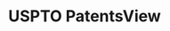 ---
layout: default
bigquery: https://console.cloud.google.com/bigquery?p=patents-public-data&d=patentsview&page=dataset
citation: Attribution should be given to PatentsView for use, distribution, or derivative
  works.
code: https://github.com/CSSIP-AIR/PatentsView-Code-Snippets/
contributors: USPTO
cost: None
description: 'PatentsView includes US patent data including raw data (summaries, applications,
  pregrant applications), disambugations of inventors and assignees, and inventor
  gender estimates.  Also foreign priority data, # of figures and sheets, and government
  interest statements.'
documentation: https://patentsview.org/query/builder-faqs
last_edit: Mon, 04 Apr 2022 19:02:57 GMT
location: https://patentsview.org/
maintained_by: USPTO
record_creation_timestamp: 12/2/2020 17:20:46
schema_fields: '[''rawinventor_id'', ''subclass_id'', ''county'', ''disamb_inventor_id_20170808'',
  ''abstract'', ''disamb_inventor_id_20171226'', ''action_date'', ''disamb_inventor_id_20190312'',
  ''disamb_assignee_id_20191231'', ''organization'', ''subgroup_id'', ''group'', ''classification_value'',
  ''classification_data_source'', ''disamb_assignee_id_20200929'', ''subclass'', ''disamb_assignee_id_20190820'',
  ''country'', ''applicant_type'', ''disamb_assignee_id_20200630'', ''disamb_inventor_id_20180528'',
  ''field_title'', ''disamb_inventor_id_20171003'', ''location_id'', ''num_claims'',
  ''category_id'', ''main_group'', ''classification_status'', ''term_grant'', ''organization_id'',
  ''id'', ''date'', ''disamb_inventor_id_20170307'', ''type'', ''doc_type'', ''rule_47'',
  ''term_disclaimer'', ''length'', ''_102_date'', ''dependent'', ''disamb_inventor_id_20200331'',
  ''gi_statement'', ''state_fips'', ''lapse_of_patent'', ''disamb_assignee_id_20190312'',
  ''series_code'', ''_371_date'', ''application_id'', ''disclaimer_date'', ''sector_title'',
  ''fname'', ''disamb_inventor_id_20201229'', ''citation_id'', ''group_id'', ''relkind'',
  ''longitude'', ''name'', ''kind'', ''num_figures'', ''male_flag'', ''disamb_inventor_id_20200630'',
  ''city'', ''lname'', ''lawyer_id'', ''status'', ''mainclass_id'', ''subgroup'',
  ''name_first'', ''filename'', ''rel_id'', ''latin_name'', ''disamb_inventor_id_20190820'',
  ''number'', ''patent_id'', ''disamb_inventor_id_20200929'', ''disamb_inventor_id_20181127'',
  ''rawlocation_id'', ''subsection_id'', ''assignee_id'', ''level_one'', ''section_id'',
  ''contract_award_number'', ''symbol_position'', ''section'', ''rawassignee_id'',
  ''text'', ''latitude'', ''name_last'', ''exemplary'', ''variety'', ''reldocno'',
  ''disamb_inventor_id_20191008'', ''title'', ''term_extension'', ''subcategory_id'',
  ''doctype'', ''country_transformed'', ''disamb_assignee_id_20181127'', ''level_three'',
  ''num_sheets'', ''county_fips'', ''level_two'', ''attribution_status'', ''inventor_id'',
  ''ipc_version_indicator'', ''publication_number'', ''state'', ''ipc_class'', ''deceased'',
  ''field_id'', ''disamb_inventor_id_20191231'', ''f371_date'', ''role'', ''classification_level'',
  ''uuid'', ''num'', ''disamb_assignee_id_20191008'', ''male'', ''sequence'', ''f102_date'',
  ''disamb_assignee_id_20200331'', ''category'', ''withdrawn'', ''designation'', ''latlong'']'
shortname: patentsview
tags:
- disambiguation
- United States
- gender
terms_of_use: Creative Commons Attribution 4.0 International License.
timeframe: 1963-1999
title: USPTO PatentsView
uuid: cf1780b1-e265-4e49-8d1d-83b9cfe0fd9a
---